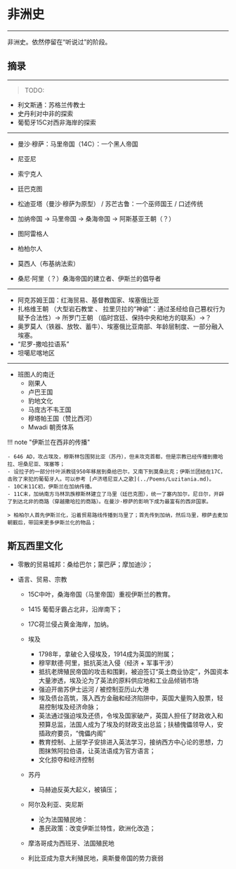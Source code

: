 # 非洲史
---

非洲史。依然停留在“听说过”的阶段。

## 摘录
----


> TODO: 
- 利文斯通：苏格兰传教士
- 史丹利对中非的探索
- 葡萄牙15C对西非海岸的探索

----------------
- 曼沙·穆萨：马里帝国（14C）：一个黑人帝国
- 尼亚尼
- 索宁克人
- 廷巴克图
- 松迪亚塔（曼沙·穆萨为原型）  / 苏芒古鲁：一个巫师国王 / 口述传统

- 加纳帝国 -> 马里帝国 -> 桑海帝国 -> 阿斯基亚王朝（？）
- 图阿雷格人
- 柏柏尔人
- 莫西人（布基纳法索）
- 桑尼·阿里（？）桑海帝国的建立者、伊斯兰的倡导者

------------

- 阿克苏姆王国：红海贸易、基督教国家、埃塞俄比亚
- 扎格维王朝 （大型岩石教堂 、 拉里贝拉的“神谕”：通过圣经给自己篡权行为赋予合法性）-> 所罗门王朝 （临时宫廷、保持中央和地方的联系）->？
- 奥罗莫人（铁器、放牧、蓄牛）、埃塞俄比亚南部、年龄层制度、一部分融入埃塞。
- “尼罗-撒哈拉语系”
- 坦噶尼喀地区



--------- 
- 班图人的南迁
  - 刚果人
  - 卢巴王国
  - 豹地文化
  - 马庞古不韦王国
  - 穆塔帕王国（赞比西河）
  - Mwadi 朝贡体系


!!! note "伊斯兰在西非的传播"

    - 646 AD，攻占埃及，穆斯林包围努比亚（苏丹），但未攻克首都，但是宗教已经传播到撒哈拉、坦桑尼亚、埃塞等；
    - 设拉子的一部分什叶派教徒950年移居到桑给巴尔，又南下到莫桑比克；伊斯兰团结在17C，击败了来犯的葡萄牙人。可以参考 [卢济塔尼亚人之歌](../Poems/Luzitania.md)。
    - 10C末11C初，伊斯兰在加纳传播。
    - 11C末，加纳南方马林凯族穆斯林建立了马里（廷巴克图），统一了塞内加尔，尼日尔，开辟了到达北非的商路（穿越撒哈拉的商路）。在曼沙·穆萨的影响下成为最富有的西非国家。

    > 柏柏尔人首先伊斯兰化，沿着贸易路线传播到马里了；首先传到加纳，然后马里，穆萨去麦加朝觐后，带回来更多伊斯兰化的物品；

## 斯瓦西里文化

- 零散的贸易城邦：桑给巴尔；蒙巴萨；摩加迪沙；
- 语言、贸易、宗教

    - 15C中叶，桑海帝国（马里帝国）重视伊斯兰的教育。
    - 1415 葡萄牙霸占北非，沿岸南下；
    - 17C荷兰侵占黄金海岸，加纳。
    - 埃及 
        - 1798年，拿破仑入侵埃及，1914成为英国的附属；
        - 穆罕默德·阿里，抵抗英法入侵（经济 + 军事干涉）
        - 抵抗老牌殖民帝国的攻击和围剿，被迫签订“英土商业协定”，外国资本大量渗透，埃及沦为了英法的原料供应地和工业品倾销市场
        - 强迫开凿苏伊士运河 / 被控制亚历山大港
        - 埃及债台高筑，落入西方金融和经济陷阱中，英国大量购入股票，轻易控制埃及经济命脉；
        - 英法通过强迫埃及还债，令埃及国家破产，英国人担任了财政收入和预算总监，法国人成为了埃及的财政支出总监；扶植傀儡领导人，安插政府要员，“傀儡内阁”
        - 教育控制、上层学子安排进入英法学习，接纳西方中心论的思想，力图抹煞阿拉伯语，让英法语成为官方语言；
        - 文化掠夺和经济控制

    - 苏丹
        - 马赫迪反英大起义，被镇压；
    - 阿尔及利亚、突尼斯
        - 沦为法国殖民地：
        - 愚民政策：改变伊斯兰特性，欧洲化改造；
    - 摩洛哥成为西班牙、法国殖民地
    - 利比亚成为意大利殖民地，奥斯曼帝国的势力衰弱
